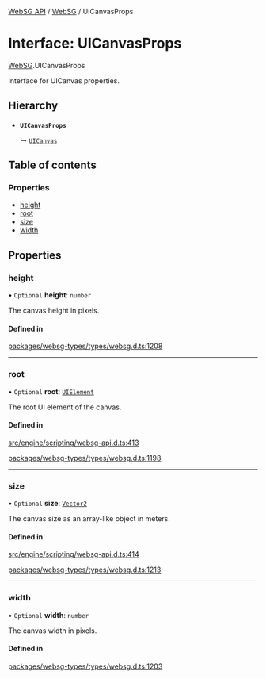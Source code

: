 [WebSG API](../README.md) / [WebSG](../modules/WebSG.md) / UICanvasProps

# Interface: UICanvasProps

[WebSG](../modules/WebSG.md).UICanvasProps

Interface for UICanvas properties.

## Hierarchy

- **`UICanvasProps`**

  ↳ [`UICanvas`](../classes/WebSG.UICanvas.md)

## Table of contents

### Properties

- [height](WebSG.UICanvasProps.md#height)
- [root](WebSG.UICanvasProps.md#root)
- [size](WebSG.UICanvasProps.md#size)
- [width](WebSG.UICanvasProps.md#width)

## Properties

### height

• `Optional` **height**: `number`

The canvas height in pixels.

#### Defined in

[packages/websg-types/types/websg.d.ts:1208](https://github.com/thirdroom/thirdroom/blob/c8b57e0e/packages/websg-types/types/websg.d.ts#L1208)

___

### root

• `Optional` **root**: [`UIElement`](../classes/WebSG.UIElement.md)

The root UI element of the canvas.

#### Defined in

[src/engine/scripting/websg-api.d.ts:413](https://github.com/thirdroom/thirdroom/blob/c8b57e0e/src/engine/scripting/websg-api.d.ts#L413)

[packages/websg-types/types/websg.d.ts:1198](https://github.com/thirdroom/thirdroom/blob/c8b57e0e/packages/websg-types/types/websg.d.ts#L1198)

___

### size

• `Optional` **size**: [`Vector2`](../classes/WebSG.Vector2.md)

The canvas size as an array-like object in meters.

#### Defined in

[src/engine/scripting/websg-api.d.ts:414](https://github.com/thirdroom/thirdroom/blob/c8b57e0e/src/engine/scripting/websg-api.d.ts#L414)

[packages/websg-types/types/websg.d.ts:1213](https://github.com/thirdroom/thirdroom/blob/c8b57e0e/packages/websg-types/types/websg.d.ts#L1213)

___

### width

• `Optional` **width**: `number`

The canvas width in pixels.

#### Defined in

[packages/websg-types/types/websg.d.ts:1203](https://github.com/thirdroom/thirdroom/blob/c8b57e0e/packages/websg-types/types/websg.d.ts#L1203)
